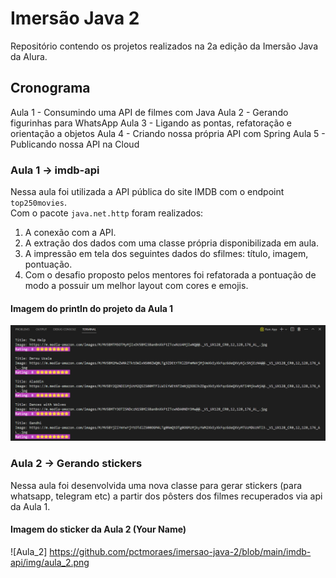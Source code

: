 # Imersão Java 2

Repositório contendo os projetos realizados na 2a edição da Imersão Java da Alura.

## Cronograma
Aula 1 - Consumindo uma API de filmes com Java
Aula 2 - Gerando figurinhas para WhatsApp
Aula 3 - Ligando as pontas, refatoração e orientação a objetos
Aula 4 - Criando nossa própria API com Spring
Aula 5 - Publicando nossa API na Cloud



### Aula 1 -> imdb-api

Nessa aula foi utilizada a API pública do site IMDB com o endpoint `top250movies`.
<br>
Com o pacote `java.net.http` foram realizados:
1. A conexão com a API.
2. A extração dos dados com uma classe própria disponibilizada em aula.
3. A impressão em tela dos seguintes dados do sfilmes: título, imagem, pontuação.
4. Com o desafio proposto pelos mentores foi refatorada a pontuação de modo a possuir um melhor layout com cores e emojis.

#### Imagem do println do projeto da Aula 1
![Aula_1](https://github.com/pctmoraes/imersao-java-2/blob/main/imdb-api/img/aula_1.png)

### Aula 2 -> Gerando stickers

Nessa aula foi desenvolvida uma nova classe para gerar stickers (para whatsapp, telegram etc) a partir dos pôsters dos filmes recuperados via api da Aula 1.

#### Imagem do sticker da Aula 2 (Your Name)

![Aula_2]
https://github.com/pctmoraes/imersao-java-2/blob/main/imdb-api/img/aula_2.png